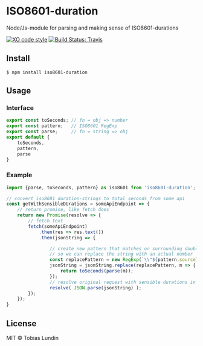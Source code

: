 # ISO8601-duration
Node/Js-module for parsing and making sense of ISO8601-durations

[![XO code style](https://img.shields.io/badge/code_style-XO-5ed9c7.svg)][1]
[![Build Status: Travis](https://travis-ci.org/tolu/ISO8601-duration.svg?branch=master)][2]

## Install

```
$ npm install iso8601-duration
```

## Usage

### Interface

```js
export const toSeconds; // fn = obj => number
export const pattern;   // ISO8601 RegExp
export const parse;     // fn = string => obj
export default {
	toSeconds,
	pattern,
	parse
}
```

### Example
```js
import {parse, toSeconds, pattern} as iso8601 from 'iso8601-duration';

// convert iso8601 duration-strings to total seconds from some api
const getWithSensibleDUrations = someApiEndpoint => {
	// return promise, like fetch does
	return new Promise(resolve => {
		// fetch text
		fetch(someApiEndpoint)
			.then(res => res.text())
			.then(jsonString => {

				// create new pattern that matches on surrounding double-quotes
				// so we can replace the string with an actual number
				const replacePattern = new RegExp(`\\"${pattern.source}\\"`, 'g');
				jsonString = jsonString.replace(replacePattern, m => {
					return toSeconds(parse(m));
				});
				// resolve original request with sensible durations in object
				resolve( JSON.parse(jsonString) );
		});
	});
}

```

## License

MIT © Tobias Lundin

[1]: https://github.com/sindresorhus/xo "xo on github"
[2]: https://travis-ci.org/tolu/ISO8601-duration "travis build status"